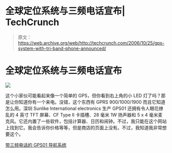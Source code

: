 # 全球定位系统与三频电话宣布| TechCrunch

> 原文：<https://web.archive.org/web/http://techcrunch.com/2006/10/25/gps-system-with-tri-band-phone-announced/>

# 全球定位系统与三频电话宣布

![](img/c40e493451aca8435eabd76f19f1d6df.png)

这个小家伙可能看起来像一个简单的 GPS，但你看到右上角的小 LED 灯了吗？那是让你知道你有一个来电。没错，这个东西有 GPRS 900/1000/1900 而且它知道怎么用。深圳 Sunlike International electronics 生产 GPS01 还拥有令人眼花缭乱的 4 英寸 TFT 屏幕、CF Type II 卡插槽、28 毫米 1W 扬声器和 5 x 4 毫米麦克风。它还内置了一些软件，包括计算器、日历和闹钟。不过，我只能在这个网站上找到它。我会告诉你价格等等，但是商店的页面上没有。不过，我知道我非常想要这个。

[带三频电话的 GPS01 导航系统](https://web.archive.org/web/20130627210448/http://www.navigadget.com/index.php/2006/10/25/gps01-navigation-system-with-tri-band-phone/)